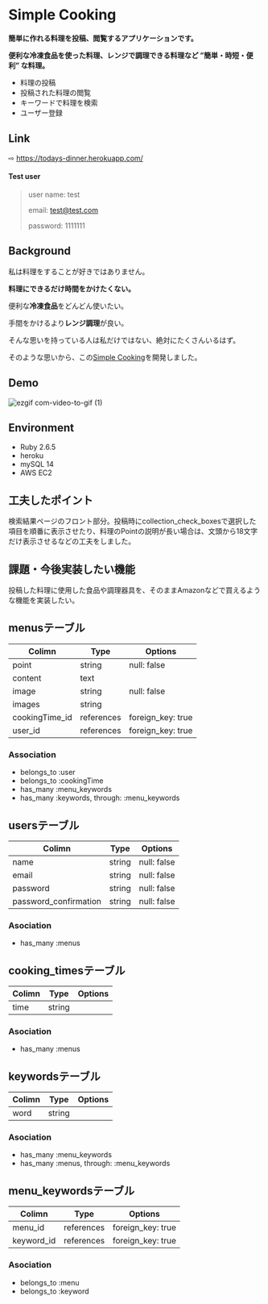 # **Simple Cooking**
**簡単に作れる料理を投稿、閲覧するアプリケーションです。**

**便利な冷凍食品を使った料理、レンジで調理できる料理など ”簡単・時短・便利” な料理。**
- 料理の投稿
- 投稿された料理の閲覧
- キーワードで料理を検索
- ユーザー登録

## Link
⇨ https://todays-dinner.herokuapp.com/

#### Test user
> user name: test
>
> email: test@test.com
>
> password: 1111111

## Background
私は料理をすることが好きではありません。

**料理にできるだけ時間をかけたくない。**

便利な**冷凍食品**をどんどん使いたい。

手間をかけるより**レンジ調理**が良い。

そんな思いを持っている人は私だけではない、絶対にたくさんいるはず。

そのような思いから、この[Simple Cooking](https://todays-dinner.herokuapp.com/)を開発しました。

## Demo
![ezgif com-video-to-gif (1)](https://user-images.githubusercontent.com/67847966/95280778-bfbbc980-0890-11eb-8033-284c9154a795.gif)

## Environment
- Ruby 2.6.5
- heroku
- mySQL 14
- AWS EC2

## 工夫したポイント
検索結果ページのフロント部分。投稿時にcollection_check_boxesで選択した項目を順番に表示させたり、料理のPointの説明が長い場合は、文頭から18文字だけ表示させるなどの工夫をしました。

## 課題・今後実装したい機能
投稿した料理に使用した食品や調理器具を、そのままAmazonなどで買えるような機能を実装したい。


## menusテーブル

|Colimn|Type|Options|
|------|----|-------|
|point|string|null: false|
|content|text||
|image|string|null: false|
|images|string||
|cookingTime_id|references|foreign_key: true|
|user_id|references|foreign_key: true|


### Association
- belongs_to :user
- belongs_to :cookingTime
- has_many :menu_keywords
- has_many :keywords, through: :menu_keywords


## usersテーブル

|Colimn|Type|Options|
|------|----|-------|
|name|string|null: false|
|email|string|null: false|
|password|string|null: false|
|password_confirmation|string|null: false|


### Asociation
- has_many :menus


## cooking_timesテーブル

|Colimn|Type|Options|
|------|----|-------|
|time|string||


### Asociation
- has_many :menus


## keywordsテーブル

|Colimn|Type|Options|
|------|----|-------|
|word|string||


### Asociation
- has_many :menu_keywords
- has_many :menus, through: :menu_keywords


## menu_keywordsテーブル

|Colimn|Type|Options|
|------|----|-------|
|menu_id|references|foreign_key: true|
|keyword_id|references|foreign_key: true|


### Asociation
- belongs_to :menu
- belongs_to :keyword
